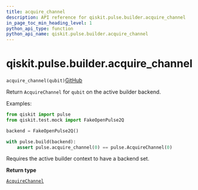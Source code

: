 ```yaml
---
title: acquire_channel
description: API reference for qiskit.pulse.builder.acquire_channel
in_page_toc_min_heading_level: 1
python_api_type: function
python_api_name: qiskit.pulse.builder.acquire_channel
---
```


<span id="qiskit-pulse-builder-acquire-channel" />

# qiskit.pulse.builder.acquire\_channel

<span id="qiskit.pulse.builder.acquire_channel" />

`acquire_channel(qubit)`[GitHub](https://github.com/qiskit/qiskit/tree/stable/0.16/qiskit/pulse/builder.py "view source code")

Return `AcquireChannel` for `qubit` on the active builder backend.

Examples:

```python
from qiskit import pulse
from qiskit.test.mock import FakeOpenPulse2Q

backend = FakeOpenPulse2Q()

with pulse.build(backend):
    assert pulse.acquire_channel(0) == pulse.AcquireChannel(0)
```

<Admonition title="Note" type="note">
  Requires the active builder context to have a backend set.
</Admonition>

**Return type**

[`AcquireChannel`](qiskit.pulse.channels#acquirechannel "qiskit.pulse.channels.AcquireChannel")

